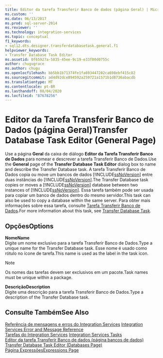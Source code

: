 ```yaml
---
title: Editor da tarefa Transferir Banco de dados (página Geral) | Microsoft Docs
ms.custom: ''
ms.date: 06/13/2017
ms.prod: sql-server-2014
ms.reviewer: ''
ms.technology: integration-services
ms.topic: conceptual
f1_keywords:
- sql12.dts.designer.transferdatabasetask.general.f1
helpviewer_keywords:
- Transfer Database Task Editor
ms.assetid: 0f65927a-5835-45ee-9c19-e33f00d0755c
author: chugugrace
ms.author: chugu
ms.openlocfilehash: bb5bb1b71374fe1fa693447202ca698ebf415c82
ms.sourcegitcommit: ad4d92dce894592a259721a1571b1d8736abacdb
ms.translationtype: MT
ms.contentlocale: pt-BR
ms.lasthandoff: 08/04/2020
ms.locfileid: "87678256"
---
```

# <a name="transfer-database-task-editor-general-page"></a><span data-ttu-id="71819-102">Editor da Tarefa Transferir Banco de Dados (página Geral)</span><span class="sxs-lookup"><span data-stu-id="71819-102">Transfer Database Task Editor (General Page)</span></span>
  <span data-ttu-id="71819-103">Use a página **Geral** da caixa de diálogo **Editor da Tarefa Transferir Banco de Dados** para nomear e descrever a tarefa Transferir Banco de Dados.</span><span class="sxs-lookup"><span data-stu-id="71819-103">Use the **General** page of the **Transfer Database Task Editor** dialog box to name and describe the Transfer Database task.</span></span> <span data-ttu-id="71819-104">A tarefa Transferir Banco de Dados copia ou move um bancos de dados [!INCLUDE[ssNoVersion](../includes/ssnoversion-md.md)] entre duas instâncias do [!INCLUDE[ssNoVersion](../includes/ssnoversion-md.md)].</span><span class="sxs-lookup"><span data-stu-id="71819-104">The Transfer Database task copies or moves a [!INCLUDE[ssNoVersion](../includes/ssnoversion-md.md)] database between two instances of [!INCLUDE[ssNoVersion](../includes/ssnoversion-md.md)].</span></span> <span data-ttu-id="71819-105">Essa tarefa também pode ser usada para copiar um banco de dados dentro do mesmo servidor.</span><span class="sxs-lookup"><span data-stu-id="71819-105">This task can also be used to copy a database within the same server.</span></span> <span data-ttu-id="71819-106">Para obter mais informações sobre essa tarefa, consulte [Tarefa Transferir Banco de Dados](control-flow/transfer-database-task.md).</span><span class="sxs-lookup"><span data-stu-id="71819-106">For more information about this task, see [Transfer Database Task](control-flow/transfer-database-task.md).</span></span>  
  
## <a name="options"></a><span data-ttu-id="71819-107">Opções</span><span class="sxs-lookup"><span data-stu-id="71819-107">Options</span></span>  
 <span data-ttu-id="71819-108">**Nome**</span><span class="sxs-lookup"><span data-stu-id="71819-108">**Name**</span></span>  
 <span data-ttu-id="71819-109">Digite um nome exclusivo para a tarefa Transferir Banco de Dados.</span><span class="sxs-lookup"><span data-stu-id="71819-109">Type a unique name for the Transfer Database task.</span></span> <span data-ttu-id="71819-110">Esse nome é usado como rótulo no ícone de tarefa.</span><span class="sxs-lookup"><span data-stu-id="71819-110">This name is used as the label in the task icon.</span></span>  
  
> [!NOTE]  
>  <span data-ttu-id="71819-111">Os nomes das tarefas devem ser exclusivos em um pacote.</span><span class="sxs-lookup"><span data-stu-id="71819-111">Task names must be unique within a package.</span></span>  
  
 <span data-ttu-id="71819-112">**Descrição**</span><span class="sxs-lookup"><span data-stu-id="71819-112">**Description**</span></span>  
 <span data-ttu-id="71819-113">Digite uma descrição para a tarefa Transferir Banco de Dados.</span><span class="sxs-lookup"><span data-stu-id="71819-113">Type a description of the Transfer Database task.</span></span>  
  
## <a name="see-also"></a><span data-ttu-id="71819-114">Consulte Também</span><span class="sxs-lookup"><span data-stu-id="71819-114">See Also</span></span>  
 <span data-ttu-id="71819-115">[Referência de mensagens e erros do Integration Services](../../2014/integration-services/integration-services-error-and-message-reference.md) </span><span class="sxs-lookup"><span data-stu-id="71819-115">[Integration Services Error and Message Reference](../../2014/integration-services/integration-services-error-and-message-reference.md) </span></span>  
 <span data-ttu-id="71819-116">[Tarefas do Integration Services](control-flow/integration-services-tasks.md) </span><span class="sxs-lookup"><span data-stu-id="71819-116">[Integration Services Tasks](control-flow/integration-services-tasks.md) </span></span>  
 <span data-ttu-id="71819-117">[Editor da tarefa Transferir Banco de dados &#40;página bancos de dados&#41;](../../2014/integration-services/transfer-database-task-editor-databases-page.md) </span><span class="sxs-lookup"><span data-stu-id="71819-117">[Transfer Database Task Editor &#40;Databases Page&#41;](../../2014/integration-services/transfer-database-task-editor-databases-page.md) </span></span>  
 [<span data-ttu-id="71819-118">Página Expressões</span><span class="sxs-lookup"><span data-stu-id="71819-118">Expressions Page</span></span>](expressions/expressions-page.md)  
  
  
